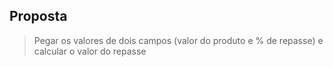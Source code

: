 ## Proposta

  > Pegar os valores de dois campos (valor do produto e % de repasse) e calcular o valor do repasse
